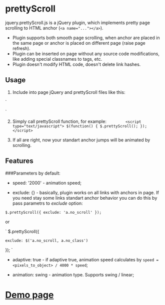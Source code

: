 prettyScroll
============
jquery.prettyScroll.js is a jQuery plugin, which implements pretty page scrolling to HTML anchor (`<a name="..."></a>`).

* Plugin supports both smooth page scrolling, when anchor are placed in the same page or anchor is placed on different page (raise page refresh).
* Plugin can be inserted on page without any source code modifications, like adding special classnames to tags, etc.
* Plugin doesn't modify HTML code, doesn't delete link hashes.

## Usage
1. Include into page jQuery and prettyScroll files like this:

`<script type="text/javascript" src="js/jquery.js"></script>

<script type="text/javascript" src="js/jquery.prettyScroll.js"></script>`

2. Simply call prettyScroll function, for example:
`        <script type="text/javascript">
            $(function() {
                $.prettyScroll();
            });
        </script>`

3. If all are right, now your standart anchor jumps will be animated by scrolling.

## Features
###Parameters by default:
* speed: '2000' - animation speed;

* exclude: {} - basically, plugin works on all links with anchors in page. If you need stay some links standart anchor behavior you can do this by pass parametrs to *exclude* option:

`
$.prettyScroll({
    exclude: 'a.no_scroll'
});
`

or

`
$.prettyScroll({

    exclude: $('a.no_scroll, a.no_class')

});
`

* adaptive: true - if adaptive true, animation speed calculates by `speed = <pixels_to_object> / 4000 * speed`;

* animation: swing - animation type. Supports swing / linear;


[Demo page](http://www.trialine.lv/prettyScroll/demo.html)
=======